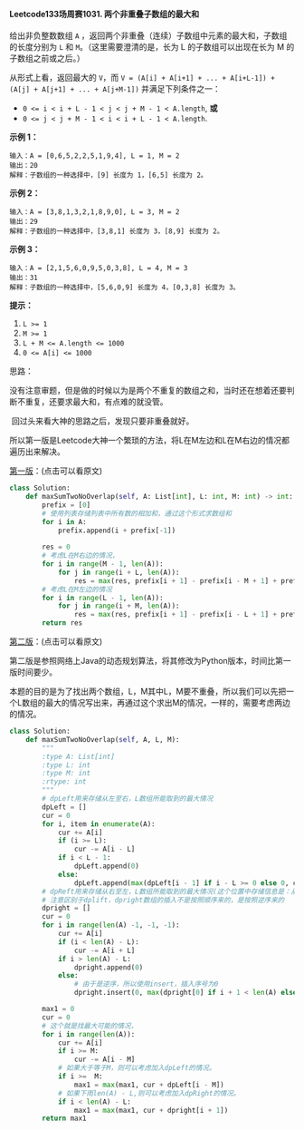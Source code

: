 #### Leetcode133场周赛1031. 两个非重叠子数组的最大和

给出非负整数数组 `A` ，返回两个非重叠（连续）子数组中元素的最大和，子数组的长度分别为 `L` 和 `M`。（这里需要澄清的是，长为 L 的子数组可以出现在长为 M 的子数组之前或之后。）

从形式上看，返回最大的 `V`，而 `V = (A[i] + A[i+1] + ... + A[i+L-1]) + (A[j] + A[j+1] + ... + A[j+M-1])` 并满足下列条件之一：

 

- `0 <= i < i + L - 1 < j < j + M - 1 < A.length`, **或**
- `0 <= j < j + M - 1 < i < i + L - 1 < A.length`.

 

**示例 1：**

```
输入：A = [0,6,5,2,2,5,1,9,4], L = 1, M = 2
输出：20
解释：子数组的一种选择中，[9] 长度为 1，[6,5] 长度为 2。
```

**示例 2：**

```
输入：A = [3,8,1,3,2,1,8,9,0], L = 3, M = 2
输出：29
解释：子数组的一种选择中，[3,8,1] 长度为 3，[8,9] 长度为 2。
```

**示例 3：**

```
输入：A = [2,1,5,6,0,9,5,0,3,8], L = 4, M = 3
输出：31
解释：子数组的一种选择中，[5,6,0,9] 长度为 4，[0,3,8] 长度为 3。
```

 

**提示：**

1. `L >= 1`
2. `M >= 1`
3. `L + M <= A.length <= 1000`
4. `0 <= A[i] <= 1000`

思路：

​	没有注意审题，但是做的时候以为是两个不重复的数组之和，当时还在想着还要判断不重复，还要求最大和，有点难的就没管。

​	回过头来看大神的思路之后，发现只要非重叠就好。

​	所以第一版是Leetcode大神一个繁琐的方法，将L在M左边和L在M右边的情况都遍历出来解决。

[第一版](https://leetcode.com/problems/maximum-sum-of-two-non-overlapping-subarrays/discuss/278812/O(N2)-Prefix-sum-array-Python-solution)：(点击可以看原文)

```python
class Solution:
    def maxSumTwoNoOverlap(self, A: List[int], L: int, M: int) -> int:
        prefix = [0]
        # 使用列表存储列表中所有数的相加和，通过这个形式求数组和
        for i in A:
            prefix.append(i + prefix[-1])
            
        res = 0
        # 考虑L在M右边的情况，
        for i in range(M - 1, len(A)):
            for j in range(i + L, len(A)):
                res = max(res, prefix[i + 1] - prefix[i - M + 1] + prefix[j + 1] - prefix[j - L + 1])
        # 考虑L在M左边的情况
        for i in range(L - 1, len(A)):
            for j in range(i + M, len(A)):
                res = max(res, prefix[i + 1] - prefix[i - L + 1] + prefix[j + 1] - prefix[j - M + 1])
        return res
```

[第二版](https://leetcode.com/problems/maximum-sum-of-two-non-overlapping-subarrays/discuss/278883/DP-solution-using-java)：(点击可以看原文)

​	第二版是参照网络上Java的动态规划算法，将其修改为Python版本，时间比第一版时间要少。

​	本题的目的是为了找出两个数组，L，M其中L，M要不重叠，所以我们可以先把一个L数组的最大的情况写出来，再通过这个求出M的情况，一样的，需要考虑两边的情况。

```python
class Solution:
    def maxSumTwoNoOverlap(self, A, L, M):
        """
        :type A: List[int]
        :type L: int
        :type M: int
        :rtype: int
        """
        # dpLeft用来存储从左至右，L数组所能取到的最大情况
        dpLeft = []
        cur = 0
        for i, item in enumerate(A):
            cur += A[i]
            if (i >= L):
                cur -= A[i - L]
            if i < L - 1:
                dpLeft.append(0)
            else:
                dpLeft.append(max(dpLeft[i - 1] if i - L >= 0 else 0, cur))
		# dpReft用来存储从右至左，L数组所能取到的最大情况(这个位置中存储信息是：从该位置(包括这个位置)往右所有可能的连续L数组的最大和)
        # 注意区别于dplift，dpright数组的插入不是按照顺序来的，是按照逆序来的
        dpright = []
        cur = 0
        for i in range(len(A) -1, -1, -1):
            cur += A[i]
            if (i < len(A) - L):
                cur -= A[i + L]
            if i > len(A) - L:
                dpright.append(0)
            else:
                # 由于是逆序，所以使用insert，插入序号为0
                dpright.insert(0, max(dpright[0] if i + 1 < len(A) else 0, cur))

        max1 = 0
        cur = 0
        # 这个就是找最大可能的情况，
        for i in range(len(A)):
            cur += A[i]
            if i >= M:
                cur -= A[i - M]
            # 如果大于等于M，则可以考虑加入dpLeft的情况。
            if i >=  M:
                max1 = max(max1, cur + dpLeft[i - M])
            # 如果下雨len(A) - L,则可以考虑加入dpRight的情况。
            if i < len(A) - L:
                max1 = max(max1, cur + dpright[i + 1])
        return max1
```

